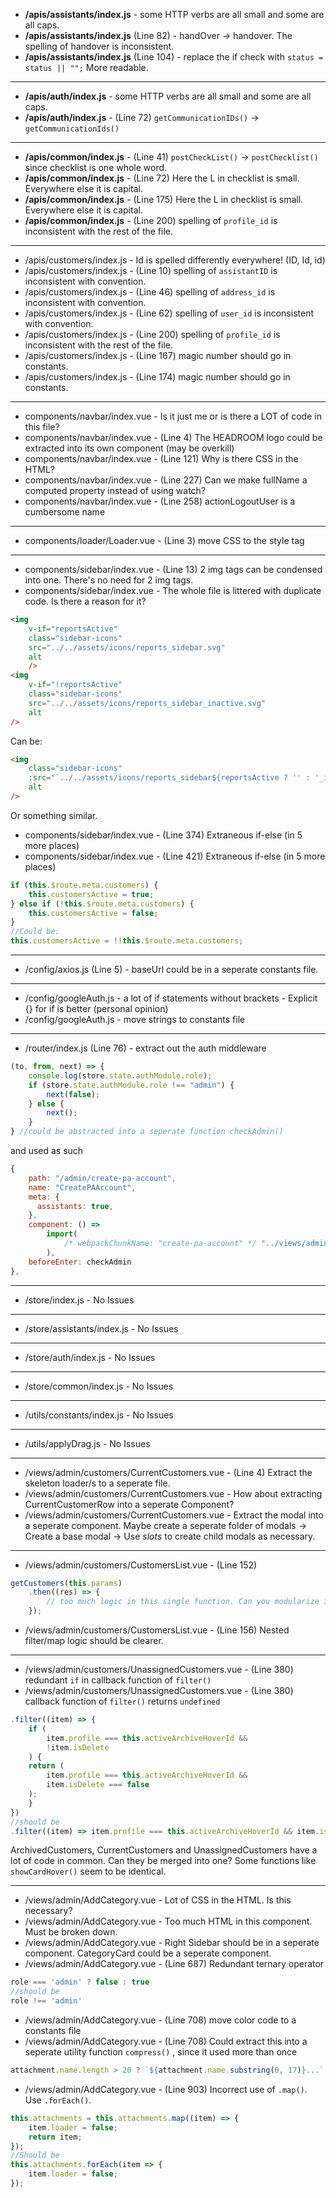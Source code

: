 - **/apis/assistants/index.js** - some HTTP verbs are all small and some are all caps.
- **/apis/assistants/index.js** (Line 82) - handOver -> handover. The spelling of handover is inconsistent.
- **/apis/assistants/index.js** (Line 104) - replace the if check with `status = status || "";` More readable.

--- 

- **/apis/auth/index.js** - some HTTP verbs are all small and some are all caps.
- **/apis/auth/index.js** - (Line 72) `getCommunicationIDs()` -> `getCommunicationIds()`

---

- **/apis/common/index.js** - (Line 41) `postCheckList()` -> `postChecklist()` since checklist is one whole word.
- **/apis/common/index.js** - (Line 72) Here the L in checklist is small. Everywhere else it is capital.
- **/apis/common/index.js** - (Line 175) Here the L in checklist is small. Everywhere else it is capital. 
- **/apis/common/index.js** - (Line 200) spelling of `profile_id` is inconsistent with the rest of the file.

---

- /apis/customers/index.js -  Id is spelled differently everywhere! (ID, Id, id)
- /apis/customers/index.js - (Line 10) spelling of `assistantID` is inconsistent with convention.
- /apis/customers/index.js - (Line 46) spelling of `address_id` is inconsistent  with convention.
- /apis/customers/index.js - (Line 62) spelling of `user_id` is inconsistent  with convention.
- /apis/customers/index.js - (Line 200) spelling of `profile_id` is inconsistent with the rest of the file.
- /apis/customers/index.js - (Line 167) magic number should go in constants.
- /apis/customers/index.js - (Line 174) magic number should go in constants.

---

- components/navbar/index.vue - Is it just me or is there a LOT of code in this file?
- components/navbar/index.vue - (Line 4) The HEADROOM logo could be extracted into its own component (may be overkill)
- components/navbar/index.vue - (Line 121) Why is there CSS in the HTML?
- components/navbar/index.vue - (Line 227) Can we make fullName a computed property instead of using watch?
- components/navbar/index.vue - (Line 258) actionLogoutUser is a cumbersome name

---

- components/loader/Loader.vue - (Line 3) move CSS to the style tag

---

- components/sidebar/index.vue - (Line 13) 2 img tags can be condensed into one. There's no need for 2 img tags.
- components/sidebar/index.vue - The whole file is littered with duplicate code. Is there a reason for it?
```html
<img
    v-if="reportsActive"
    class="sidebar-icons"
    src="../../assets/icons/reports_sidebar.svg"
    alt
    />
<img
    v-if="!reportsActive"
    class="sidebar-icons"
    src="../../assets/icons/reports_sidebar_inactive.svg"
    alt
/>
```
Can be:
```html
<img
    class="sidebar-icons"
    :src="`../../assets/icons/reports_sidebar${reportsActive ? '' : '_inactive'}.svg`"
    alt
/>
```
Or something similar.


- components/sidebar/index.vue - (Line 374) Extraneous if-else (in 5 more places)
- components/sidebar/index.vue - (Line 421) Extraneous if-else (in 5 more places)
```javascript
if (this.$route.meta.customers) {
    this.customersActive = true;
} else if (!this.$route.meta.customers) {
    this.customersActive = false;
}
//Could be:
this.customersActive = !!this.$route.meta.customers;
```

---

- /config/axios.js (Line 5) - baseUrl could be in a seperate constants file.

---

- /config/googleAuth.js -  a lot of if statements without brackets - Explicit {} for if is better (personal opinion)
- /config/googleAuth.js -  move strings to constants file

---

- /router/index.js (Line 76) - extract out the auth middleware
```javascript
(to, from, next) => {
    console.log(store.state.authModule.role);
    if (store.state.authModule.role !== "admin") {
        next(false);
    } else {
        next();
    }
} //could be abstracted into a seperate function checkAdmin()
```
and used as such
```javascript
{
    path: "/admin/create-pa-account",
    name: "CreatePAAccount",
    meta: {
      assistants: true,
    },
    component: () =>
        import(
            /* webpackChunkName: "create-pa-account" */ "../views/admin/CreatePAAccount.vue"
        ),
    beforeEnter: checkAdmin
},
```

---

- /store/index.js - No Issues

---

- /store/assistants/index.js - No Issues

---

- /store/auth/index.js - No Issues

---

- /store/common/index.js - No Issues

---

- /utils/constants/index.js - No Issues

---

- /utils/applyDrag.js - No Issues

---

- /views/admin/customers/CurrentCustomers.vue - (Line 4) Extract the skeleton loader/s to a seperate file.
- /views/admin/customers/CurrentCustomers.vue - How about extracting CurrentCustomerRow into a seperate Component?
- /views/admin/customers/CurrentCustomers.vue - Extract the modal into a seperate component. Maybe create a seperate folder of modals -> Create a base modal -> Use *slots* to create child modals as necessary.

---

- /views/admin/customers/CustomersList.vue - (Line 152) 
```javascript
getCustomers(this.params)
    .then((res) => {
        // too much logic in this single function. Can you modularize it?
    });
```
- /views/admin/customers/CustomersList.vue - (Line 156) Nested filter/map logic should be clearer.

--- 

- /views/admin/customers/UnassignedCustomers.vue - (Line 380) redundant `if` in callback function of `filter()` 
- /views/admin/customers/UnassignedCustomers.vue - (Line 380) callback function of `filter()`  returns `undefined`
```javascript
.filter((item) => {
    if (
        item.profile === this.activeArchiveHoverId &&
        !item.isDelete
    ) {
    return (
        item.profile === this.activeArchiveHoverId &&
        item.isDelete === false
    );
    }
})
//should be
.filter((item) => item.profile === this.activeArchiveHoverId && item.isDelete)
```
ArchivedCustomers, CurrentCustomers and UnassignedCustomers have a lot of code in common.
Can they be merged into one?
Some functions like `showCardHover()` seem to be identical.

---

- /views/admin/AddCategory.vue - Lot of CSS in the HTML. Is this necessary?
- /views/admin/AddCategory.vue - Too much HTML in this component. Must be broken down.
- /views/admin/AddCategory.vue - Right Sidebar should be in a seperate component. CategoryCard could be a seperate component.
- /views/admin/AddCategory.vue - (Line 687) Redundant ternary operator
```javascript
role === 'admin' ? false : true
//should be
role !== 'admin'
```
- /views/admin/AddCategory.vue - (Line 708) move color code to a constants file
- /views/admin/AddCategory.vue - (Line 708) Could extract this into a seperate utility function `compress()` , since it used more than once
```javascript
attachment.name.length > 20 ? `${attachment.name.substring(0, 17)}...` : `${attachment.name}`
```
- /views/admin/AddCategory.vue - (Line 903) Incorrect use of `.map()`. Use `.forEach()`.
```javascript
this.attachments = this.attachments.map((item) => {
    item.loader = false;
    return item;
});
//Should be
this.attachments.forEach(item => {
    item.loader = false;
});
```














